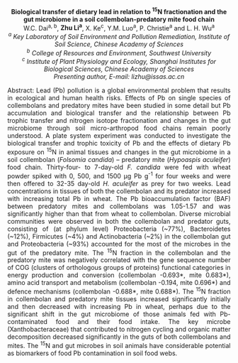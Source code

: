 <center><strong>Biological transfer of dietary lead in
relation to <sup>15</sup>N fractionation and the gut microbiome in a soil
collembolan-predatory mite food chain</strong>

<center>W.C. Dai<sup>a, b</sup>, <strong>Zhu Li<sup>a</sup></strong>, X. Ke<sup>c</sup>, Y.M. Luo<sup>a</sup>, P. Christie<sup>a</sup>
and L. H. Wu<sup>a</sup>

<center><i><sup>a</sup> Key Laboratory of Soil Environment and Pollution Remediation,
Institute of Soil Science, Chinese Academy of Sciences</i>

<center><i><sup>b</sup> College of Resources and Environment, Southwest University</i>

<center><i><sup>c</sup> Institute of Plant Physiology and Ecology, Shanghai Institutes for
Biological Sciences, Chinese Academy of Sciences</i>

<center><i>Presenting author, E-mail: lizhu@issas.ac.cn</i>

<p style="text-align:justify">Abstract: Lead (Pb) pollution is a global environmental problem that
results in ecological and human health risks. Effects of Pb on single
species of collembolans and predatory mites have been studied in some
detail but Pb accumulation and biological transfer and the relationship
between Pb trophic transfer and nitrogen isotope fractionation and
changes in the gut microbiome through soil micro-arthropod food chains
remain poorly understood. A plate system experiment was conducted to
investigate the biological transfer and trophic toxicity of Pb and the
effects of dietary Pb exposure on <sup>15</sup>N in animal tissues and changes in
the gut microbiome in a soil collembolan (<i>Folsomia candida</i>) –
predatory mite (<i>Hypoaspis aculeifer</i>) food chain. Thirty-four- to
7-day-old <i>F. candida</i> were fed with wheat powder spiked with 0, 500,
and 1500 μg Pb g<sup>-1</sup> for four weeks and were then offered to 32-35
day-old <i>H. aculeifer</i> as prey for two weeks. Lead concentrations in
tissues of both the collembolan and its predator increased with
increasing total Pb in wheat. The Pb bioaccumulation factor (BAF)
between predatory mites and collembolans was 1.05-1.57 and was
significantly higher than that from wheat to collembolan. Diverse
microbial communities were observed in both the collembolan and predator
guts, consisting of (at phylum level) Proteobacteria (~77%),
Bacteroidetes (~12%), Firmicutes (~4%) and Actinobacteria (~2%) in
the collembolan gut and Proteobacteria (~93%) accounted for the most of
the microbes in the gut of the predatory mite. The <sup>15</sup>N fraction in the
collembolan and the predatory mite was negatively correlated with the
gene sequence number of COG (clusters of orthologous groups of proteins)
functional categories in energy production and conversion (collembolan
-0.693*, mite 0.683*), amino acid transport and metabolism
(collembolan -0.194, mite 0.696*) and defence mechanisms (collembolan
-0.688*, mite 0.688*). The <sup>15</sup>N fraction in collembolan and predatory
mite tissues increased significantly initially and then decreased with
increasing Pb in wheat, perhaps due to the significant shift in the gut
microbiome of those animals fed with Pb-contaminated food and their food
intake. The key microbe (Xanthobacteraceae) that contributed to nitrogen
cycling and organic matter decomposition decreased significantly in the
guts of both collembolans and mites. The <sup>15</sup>N and gut microbes in soil
animals have considerable potential as biomarkers of food Pb
contamination in soil food webs.
